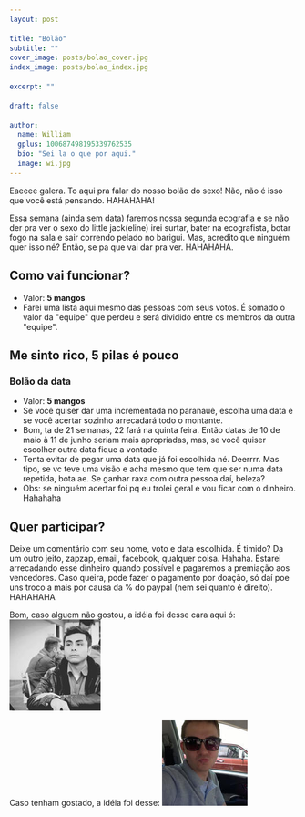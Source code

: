 ```yaml
---
layout: post

title: "Bolão"
subtitle: ""
cover_image: posts/bolao_cover.jpg
index_image: posts/bolao_index.jpg

excerpt: ""

draft: false

author:
  name: William
  gplus: 100687498195339762535 
  bio: "Sei la o que por aqui."
  image: wi.jpg
---
```


Eaeeee galera. To aqui pra falar do nosso bolão do sexo! Não, não é isso que você está pensando. HAHAHAHA!

Essa semana (ainda sem data) faremos nossa segunda ecografia e se não der pra ver o sexo do little jack(eline) irei surtar, bater na ecografista, botar fogo na sala e sair correndo pelado no barigui. Mas, acredito que ninguém quer isso né? Então, se pa que vai dar pra ver. HAHAHAHA.

## Como vai funcionar?

* Valor: **5 mangos**
* Farei uma lista aqui mesmo das pessoas com seus votos. É somado o valor da "equipe" que perdeu e será dividido entre os membros da outra "equipe".

## Me sinto rico, 5 pilas é pouco

### Bolão da data
* Valor: **5 mangos**
* Se você quiser dar uma incrementada no paranauê, escolha uma data e se você acertar sozinho arrecadará todo o montante.
* Bom, ta de 21 semanas, 22 fará na quinta feira. Então datas de 10 de maio à 11 de junho seriam mais apropriadas, mas, se você quiser escolher outra data fique a vontade.
* Tenta evitar de pegar uma data que já foi escolhida né. Deerrrr. Mas tipo, se vc teve uma visão e acha mesmo que tem que ser numa data repetida, bota ae. Se ganhar raxa com outra pessoa daí, beleza?
* Obs: se ninguém acertar foi pq eu trolei geral e vou ficar com o dinheiro. Hahahaha
 
## Quer participar?

Deixe um comentário com seu nome, voto e data escolhida. É timido? Da um outro jeito, zapzap, email, facebook, qualquer coisa. Hahaha.
Estarei arrecadando esse dinheiro quando possível e pagaremos a premiação aos vencedores. Caso queira, pode fazer o pagamento por doação, só daí poe uns troco a mais por causa da % do paypal (nem sei quanto é direito). HAHAHAHA

Bom, caso alguem não gostou, a idéia foi desse cara aqui ó:
<img src="/images/six.jpg">

Caso tenham gostado, a idéia foi desse:
<img src="/images/wi.jpg">